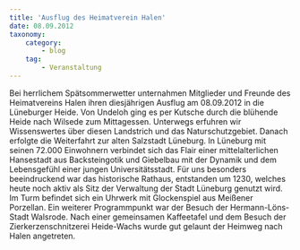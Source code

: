 ```yaml
---
title: 'Ausflug des Heimatverein Halen'
date: 08.09.2012
taxonomy:
    category:
        - blog
    tag:
        - Veranstaltung
---
```


Bei herrlichem Spätsommerwetter unternahmen Mitglieder und Freunde des Heimatvereins Halen ihren diesjährigen Ausflug am 08.09.2012 in die Lüneburger Heide. Von Undeloh ging es per Kutsche durch die blühende Heide nach Wilsede zum Mittagessen. Unterwegs erfuhren wir Wissenswertes über diesen Landstrich und das Naturschutzgebiet. Danach erfolgte die Weiterfahrt zur alten Salzstadt Lüneburg. In Lüneburg mit seinen 72.000 Einwohnern verbindet sich das Flair einer mittelalterlichen Hansestadt aus Backsteingotik und Giebelbau mit der Dynamik und dem Lebensgefühl einer jungen Universitätsstadt. Für uns besonders beeindruckend war das historische Rathaus, entstanden um 1230, welches heute noch aktiv als Sitz der Verwaltung der Stadt Lüneburg genutzt wird. Im Turm befindet sich ein Uhrwerk mit Glockenspiel aus Meißener Porzellan. Ein weiterer Programmpunkt war der Besuch der Hermann-Löns-Stadt Walsrode. Nach einer gemeinsamen Kaffeetafel und dem Besuch der Zierkerzenschnitzerei Heide-Wachs wurde gut gelaunt der Heimweg nach Halen angetreten.
